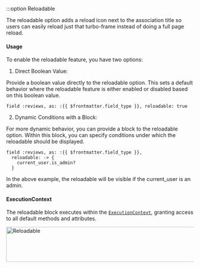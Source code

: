 :::option Reloadable

<VersionReq version="3.3.6" />

The reloadable option adds a reload icon next to the association title so users can easily reload just that turbo-frame instead of doing a full page reload.

#### Usage
To enable the reloadable feature, you have two options:

1. Direct Boolean Value:

Provide a boolean value directly to the reloadable option. This sets a default behavior where the reloadable feature is either enabled or disabled based on this boolean value.

```ruby-vue
field :reviews, as: :{{ $frontmatter.field_type }}, reloadable: true
```

2. Dynamic Conditions with a Block:

For more dynamic behavior, you can provide a block to the reloadable option. Within this block, you can specify conditions under which the reloadable should be displayed.

```ruby-vue
field :reviews, as: :{{ $frontmatter.field_type }},
  reloadable: -> {
    current_user.is_admin?
  }
```

In the above example, the reloadable will be visible if the current_user is an admin.

#### ExecutionContext
The reloadable block executes within the [`ExecutionContext`](./../execution-context), granting access to all default methods and attributes.

<Image src="/assets/img/reloadable.png" width="680" height="94" alt="Reloadable" />
